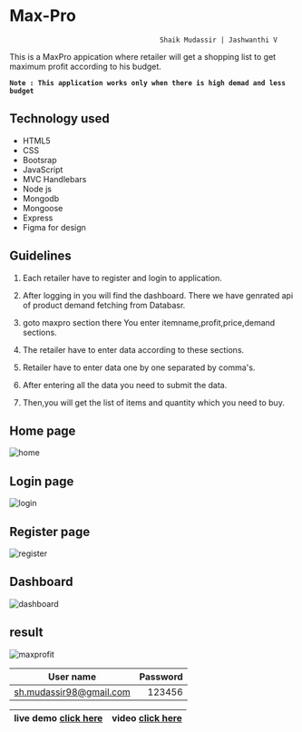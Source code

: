 # Max-Pro
                                         Shaik Mudassir | Jashwanthi V
This is a MaxPro appication where retailer will get a shopping list to get maximum profit according to his budget.

**`Note : This application works only when there is high demad and less budget`**

## Technology used
+ HTML5
+ CSS
+ Bootsrap
+ JavaScript
+ MVC Handlebars
+ Node js
+ Mongodb 
+ Mongoose 
+ Express
+ Figma for design
## Guidelines

1. Each retailer have to register and login to application.

2. After logging in you will find the dashboard. 
   There we have genrated api of product demand fetching from Databasr.

3. goto maxpro section there You enter itemname,profit,price,demand sections.

4. The retailer have to enter data according to these sections.

5. Retailer have to enter data one by one separated by comma's.

6. After entering all the data you need to submit the data.

7. Then,you will get the list of items and quantity which you need to buy.



## Home page
![home](images/home.png)

## Login page
![login](images/login.png)

## Register page
![register](images/register.png)

## Dashboard
![dashboard](images/dashboard.png)

## result
![maxprofit](images/maxprofit.png)


| User name                | Password |
| ------------------------ | --------:|
| sh.mudassir98@gmail.com  | 123456   |


| **live demo** [click here](http://maxprov1.herokuapp.com/) | **video** [click here](https://youtu.be/eSi3MGR1d8c) |
|------------------------------------------------------------|------------------------------------------------------|
